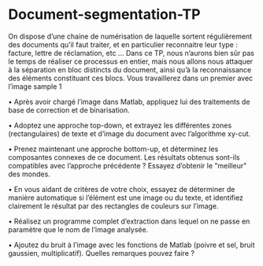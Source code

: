 # Document-segmentation-TP

  On dispose d’une chaine de numérisation de laquelle sortent régulièrement des documents qu’il faut
traiter, et en particulier reconnaitre leur type : facture, lettre de réclamation, etc ... Dans ce TP, nous
n’aurons bien sûr pas le temps de réaliser ce processus en entier, mais nous allons nous attaquer à la
séparation en bloc distincts du document, ainsi qu’à la reconnaissance des éléments constituant ces
blocs. Vous travaillerez dans un premier avec l’image sample 1


• Après avoir chargé l’image dans Matlab, appliquez lui des traitements de base de correction et
de binarisation.

• Adoptez une approche top-down, et extrayez les différentes zones (rectangulaires) de texte et
d’image du document avec l’algorithme xy-cut.

• Prenez maintenant une approche bottom-up, et déterminez les composantes connexes de ce document.
Les résultats obtenus sont-ils compatibles avec l’approche précédente ? Essayez d’obtenir
le "meilleur" des mondes.

• En vous aidant de critères de votre choix, essayez de déterminer de manière automatique si
l’élément est une image ou du texte, et identifiez clairement le résultat par des rectangles de
couleurs sur l’image.

• Réalisez un programme complet d’extraction dans lequel on ne passe en paramètre que le nom
de l’image analysée.

• Ajoutez du bruit à l’image avec les fonctions de Matlab (poivre et sel, bruit gaussien, multiplicatif).
Quelles remarques pouvez faire ?

